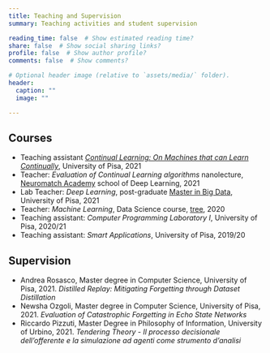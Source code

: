 ```yaml
---
title: Teaching and Supervision
summary: Teaching activities and student supervision

reading_time: false  # Show estimated reading time?
share: false  # Show social sharing links?
profile: false  # Show author profile?
comments: false  # Show comments?

# Optional header image (relative to `assets/media/` folder).
header:
  caption: ""
  image: ""

---
```


## Courses
* Teaching assistant [*Continual Learning: On Machines that can Learn Continually*](https://course.continualai.org/), University of Pisa, 2021
* Teacher: *Evaluation of Continual Learning algorithms* nanolecture, [Neuromatch Academy](https://academy.neuromatch.io/) school of Deep Learning, 2021
* Lab Teacher: *Deep Learning*, post-graduate [Master in Big Data](https://www.masterbigdata.it/en), University of Pisa, 2021
* Teacher: *Machine Learning*, Data Science course, [tree](https://tree.it/corso-data-science-machine-learning/), 2020
* Teaching assistant: *Computer Programming Laboratory I*, University of Pisa, 2020/21
* Teaching assistant: *Smart Applications*, University of Pisa, 2019/20


## Supervision
* Andrea Rosasco, Master degree in Computer Science, University of Pisa, 2021.
*Distilled Replay: Mitigating Forgetting through Dataset Distillation*
* Newsha Ozgoli, Master degree in Computer Science, University of Pisa, 2021.
*Evaluation of Catastrophic Forgetting in Echo State Networks*
* Riccardo Pizzuti, Master Degree in Philosophy of Information, University of Urbino, 2021.
*Tendering Theory - Il processo decisionale dell’offerente e la simulazione ad agenti come strumento d’analisi*
